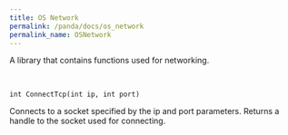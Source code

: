 ```yaml
---
title: OS Network
permalink: /panda/docs/os_network
permalink_name: OSNetwork
---
```


A library that contains functions used for networking.  

<br/>

`int ConnectTcp(int ip, int port)`  

Connects to a socket specified by the ip and port parameters. Returns a handle to the socket used for connecting.